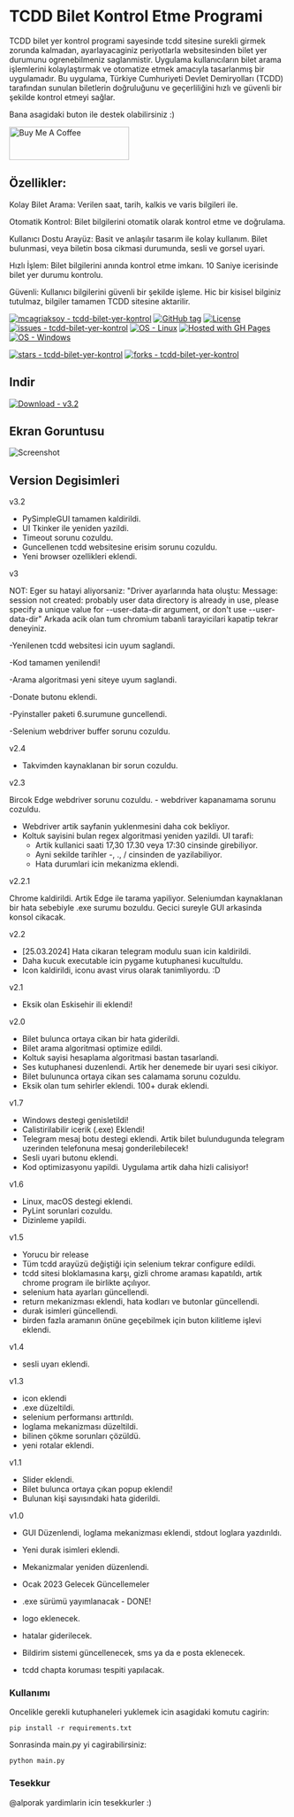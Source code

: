 # TCDD Bilet Kontrol Etme Programi
TCDD bilet yer kontrol programi sayesinde tcdd sitesine surekli girmek zorunda kalmadan, ayarlayacaginiz periyotlarla websitesinden bilet yer durumunu ogrenebilmeniz saglanmistir. Uygulama kullanıcıların bilet arama işlemlerini kolaylaştırmak ve otomatize etmek amacıyla tasarlanmış bir uygulamadır. Bu uygulama, Türkiye Cumhuriyeti Devlet Demiryolları (TCDD) tarafından sunulan biletlerin doğruluğunu ve geçerliliğini hızlı ve güvenli bir şekilde kontrol etmeyi sağlar.

Bana asagidaki buton ile destek olabilirsiniz :)

<a href="https://www.buymeacoffee.com/mcagriaksoy" target="_blank"><img src="https://cdn.buymeacoffee.com/buttons/v2/default-green.png" alt="Buy Me A Coffee" style="height: 60px !important;width: 217px !important;" ></a>
## Özellikler:

Kolay Bilet Arama: Verilen saat, tarih, kalkis ve varis bilgileri ile.

Otomatik Kontrol: Bilet bilgilerini otomatik olarak kontrol etme ve doğrulama.

Kullanıcı Dostu Arayüz: Basit ve anlaşılır tasarım ile kolay kullanım. Bilet bulunmasi, veya biletin bosa cikmasi durumunda, sesli ve gorsel uyari.

Hızlı İşlem: Bilet bilgilerini anında kontrol etme imkanı. 10 Saniye icerisinde bilet yer durumu kontrolu.

Güvenli: Kullanıcı bilgilerini güvenli bir şekilde işleme. Hic bir kisisel bilginiz tutulmaz, bilgiler tamamen TCDD sitesine aktarilir.


<a href="https://github.com/mcagriaksoy/tcdd-bilet-yer-kontrol" title="Go to GitHub repo"><img src="https://img.shields.io/static/v1?label=mcagriaksoy&message=tcdd-bilet-yer-kontrol&color=blue&logo=github" alt="mcagriaksoy - tcdd-bilet-yer-kontrol"></a>
<a href="https://github.com/mcagriaksoy/tcdd-bilet-yer-kontrol/releases/"><img src="https://img.shields.io/github/tag/mcagriaksoy/tcdd-bilet-yer-kontrol?include_prereleases=&sort=semver&color=blue" alt="GitHub tag"></a>
<a href="#license"><img src="https://img.shields.io/badge/License-MIT-blue" alt="License"></a>
<a href="https://github.com/mcagriaksoy/tcdd-bilet-yer-kontrol/issues"><img src="https://img.shields.io/github/issues/mcagriaksoy/tcdd-bilet-yer-kontrol" alt="issues - tcdd-bilet-yer-kontrol"></a>
[![OS - Linux](https://img.shields.io/badge/OS-Linux-blue?logo=linux&logoColor=white)](https://www.linux.org/ "Go to Linux homepage")
[![Hosted with GH Pages](https://img.shields.io/badge/Hosted_with-GitHub_Pages-blue?logo=github&logoColor=white)](https://pages.github.com/ "Go to GitHub Pages homepage")
[![OS - Windows](https://img.shields.io/badge/OS-Windows-blue?logo=windows&logoColor=white)](https://www.microsoft.com/ "Go to Microsoft homepage")

<a href="https://github.com/mcagriaksoy/tcdd-bilet-yer-kontrol"><img src="https://img.shields.io/github/stars/mcagriaksoy/tcdd-bilet-yer-kontrol?style=social" alt="stars - tcdd-bilet-yer-kontrol"></a>
<a href="https://github.com/mcagriaksoy/tcdd-bilet-yer-kontrol"><img src="https://img.shields.io/github/forks/mcagriaksoy/tcdd-bilet-yer-kontrol?style=social" alt="forks - tcdd-bilet-yer-kontrol"></a>

## Indir

[![Download - v3.2](https://img.shields.io/static/v1?label=Download&message=v3&color=2ea44f)](https://github.com/mcagriaksoy/tcdd-bilet-yer-kontrol/releases/download/v3.2/TCDD.Bilet.Bulma.Botu.v3.2.zip)

## Ekran Goruntusu

![Screenshot](https://github.com/mcagriaksoy/tcdd-bilet-yer-kontrol/blob/master/img/Screenshot.jpg)

## Version Degisimleri
v3.2
- PySimpleGUI tamamen kaldirildi.
- UI Tkinker ile yeniden yazildi.
- Timeout sorunu cozuldu.
- Guncellenen tcdd websitesine erisim sorunu cozuldu.
- Yeni browser ozellikleri eklendi.

v3

NOT: Eger su hatayi aliyorsaniz: "Driver ayarlarında hata oluştu: Message: session not created: probably user data directory is already in use, please specify a unique value for --user-data-dir argument, or don't use --user-data-dir" Arkada acik olan tum chromium tabanli tarayicilari kapatip tekrar deneyiniz.

-Yenilenen tcdd websitesi icin uyum saglandi.

-Kod tamamen yenilendi!

-Arama algoritmasi yeni siteye uyum saglandi.

-Donate butonu eklendi.

-Pyinstaller paketi 6.surumune guncellendi.

-Selenium webdriver buffer sorunu cozuldu.

v2.4

- Takvimden kaynaklanan bir sorun cozuldu.

v2.3

Bircok Edge webdriver sorunu cozuldu.
    - webdriver kapanamama sorunu cozuldu.
- Webdriver artik sayfanin yuklenmesini daha cok bekliyor.
- Koltuk sayisini bulan regex algoritmasi yeniden yazildi.
 UI tarafi:
    - Artik kullanici saati 17,30 17.30 veya 17:30 cinsinde girebiliyor.
    - Ayni sekilde tarihler -, ., / cinsinden de yazilabiliyor.
    - Hata durumlari icin mekanizma eklendi.

v2.2.1

Chrome kaldirildi. Artik Edge ile tarama yapiliyor.
Seleniumdan kaynaklanan bir hata sebebiyle .exe surumu bozuldu. Gecici sureyle GUI arkasinda konsol cikacak.

v2.2
- [25.03.2024] Hata cikaran telegram modulu suan icin kaldirildi.
- Daha kucuk executable icin pygame kutuphanesi kucultuldu.
- Icon kaldirildi, iconu avast virus olarak tanimliyordu. :D

v2.1
- Eksik olan Eskisehir ili eklendi!

v2.0

- Bilet bulunca ortaya cikan bir hata giderildi.
- Bilet arama algoritmasi optimize edildi.
- Koltuk sayisi hesaplama algoritmasi bastan tasarlandi.
- Ses kutuphanesi duzenlendi. Artik her denemede bir uyari sesi cikiyor.
- Bilet bulununca ortaya cikan ses calamama sorunu cozuldu.
- Eksik olan tum sehirler eklendi. 100+ durak eklendi.

v1.7

- Windows destegi genisletildi!
- Calistirilabilir icerik (.exe) Eklendi!
- Telegram mesaj botu destegi eklendi. Artik bilet bulundugunda telegram uzerinden telefonuna mesaj gonderilebilecek!
- Sesli uyari butonu eklendi.
- Kod optimizasyonu yapildi. Uygulama artik daha hizli calisiyor!

v1.6

- Linux, macOS destegi eklendi.
- PyLint sorunlari cozuldu.
- Dizinleme yapildi.

v1.5

- Yorucu bir release
- Tüm tcdd arayüzü değiştiği için selenium tekrar configure edildi.
- tcdd sitesi bloklamasına karşı, gizli chrome araması kapatıldı, artık chrome program ile birlikte açılıyor.
- selenium hata ayarları güncellendi.
- return mekanizması eklendi, hata kodları ve butonlar güncellendi.
- durak isimleri güncellendi.
- birden fazla aramanın önüne geçebilmek için buton kilitleme işlevi eklendi.

v1.4

- sesli uyarı eklendi.

v1.3

- icon eklendi
- .exe düzeltildi.
- selenium performansı arttırıldı.
- loglama mekanizması düzeltildi.
- bilinen çökme sorunları çözüldü.
- yeni rotalar eklendi.


v1.1

- Slider eklendi.
- Bilet bulunca ortaya çıkan popup eklendi!
- Bulunan kişi sayısındaki hata giderildi.

v1.0

- GUI Düzenlendi, loglama mekanizması eklendi, stdout loglara yazdırıldı.
- Yeni durak isimleri eklendi.
- Mekanizmalar yeniden düzenlendi.

- Ocak 2023 Gelecek Güncellemeler
- .exe sürümü yayımlanacak - DONE!
- logo eklenecek.
- hatalar giderilecek.
- Bildirim sistemi güncellenecek, sms ya da e posta eklenecek.
- tcdd chapta koruması tespiti yapılacak.


### Kullanımı

Oncelikle gerekli kutuphaneleri yuklemek icin asagidaki komutu cagirin:
```
pip install -r requirements.txt
```
Sonrasinda main.py yi cagirabilirsiniz:
```
python main.py
```
### Tesekkur

@alporak yardimlarin icin tesekkurler :)
